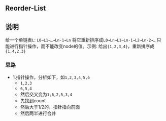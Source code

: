 ## Reorder-List

## 说明
给一个单链表`L`: `L0→L1→…→Ln-1→Ln`
将它重新排序成`L0→Ln→L1→Ln-1→L2→Ln-2→…`
只能进行指针操作，而不能改变node的值。示例:
给出`{1,2,3,4}`，重新排序成`{1,4,2,3}`

### 思路

* 1.指针操作，分析如下，如`1,2,3,4,5,6`
	* `1,2,3`
	* `6,5,4`
	* 然后交叉变为`1,6,2,5,3,4`
	* 先找到count
	* 然后大于1/2的，指针指向前面
	* 然后两半进行合并